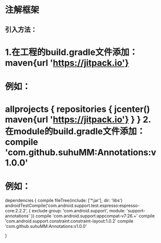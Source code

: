 # 注解框架
引入方法：
--------
1.在工程的build.gradle文件添加：maven{url 'https://jitpack.io'}
==
例如：
==
allprojects {
    repositories {
        jcenter()
        maven{url 'https://jitpack.io'}
    }
}
2.在module的build.gradle文件添加：compile 'com.github.suhuMM:Annotations:v1.0.0'
==
例如：
==
dependencies {
    compile fileTree(include: ['*.jar'], dir: 'libs')
    androidTestCompile('com.android.support.test.espresso:espresso-core:2.2.2', {
        exclude group: 'com.android.support', module: 'support-annotations'
    })
    compile 'com.android.support:appcompat-v7:26.+'
    compile 'com.android.support.constraint:constraint-layout:1.0.2'
    compile 'com.github.suhuMM:Annotations:v1.0.0'

}
